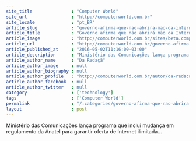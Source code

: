 ```yaml
---
site_title               : "Computer World"
site_url                 : "http://computerworld.com.br"
site_locale              : "pt_BR"
article_slug             : "governo-afirma-que-nao-abrira-mao-da-internet-ilimitada-no-brasil"
article_title            : "Governo afirma que não abrirá mão da Internet ilimitada no Brasil"
article_image            : "http://computerworld.com.br/sites/beta.computerworld.com.br/files/news_articles/internet_web_www.jpg"
article_url              : "http://computerworld.com.br/governo-afirma-que-nao-abrira-mao-da-internet-ilimitada-no-brasil"
article_published_at     : "2016-05-02T11:16:00-03:00"
article_description      : "Ministério das Comunicações lança programa que inclui mudança em regulamento da Anatel para garantir oferta de Internet ilimitada..."
article_author_name      : "Da Redaçã"
article_author_image     : null
article_author_biography : null
article_author_profile   : "http://computerworld.com.br/autor/da-redacao"
article_author_facebook  : null
article_author_twitter   : null
category                 : ['technology']
tags                     : ['Computer World']
permalink                : "/:categories/governo-afirma-que-nao-abrira-mao-da-internet-ilimitada-no-brasil/"
layout                   : post
---
```


Ministério das Comunicações lança programa que inclui mudança em regulamento da Anatel para garantir oferta de Internet ilimitada...
